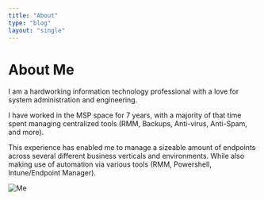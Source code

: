 ```yaml
---
title: "About"
type: "blog"
layout: "single"
---
```


# About Me
I am a hardworking information technology professional with a love for system administration and engineering.

I have worked in the MSP space for 7 years, with a majority of that time spent managing centralized tools (RMM, Backups, Anti-virus, Anti-Spam, and more).

This experience has enabled me to manage a sizeable amount of endpoints across several different business verticals and environments. While also making use of automation via various tools (RMM, Powershell, Intune/Endpoint Manager).

![Me](/page/about/me.jpeg)